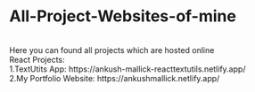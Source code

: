 # All-Project-Websites-of-mine
<br>
Here you can found all projects which are hosted online
<br>
React Projects:
<br>
1.TextUtits App: https://ankush-mallick-reacttextutils.netlify.app/  <br>
2.My Portfolio Website: https://ankushmallick.netlify.app/ <br>
